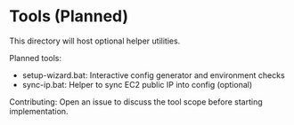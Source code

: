 # Tools (Planned)

This directory will host optional helper utilities.

Planned tools:
- setup-wizard.bat: Interactive config generator and environment checks
- sync-ip.bat: Helper to sync EC2 public IP into config (optional)

Contributing:
Open an issue to discuss the tool scope before starting implementation.
